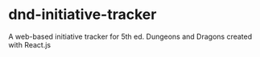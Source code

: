 # dnd-initiative-tracker
A web-based initiative tracker for 5th ed. Dungeons and Dragons created with React.js
